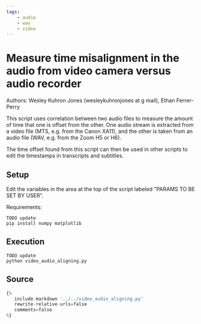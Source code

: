 ```yaml
---
tags:
    - audio
    - wav
    - video
---
```

# Measure time misalignment in the audio from video camera versus audio recorder
Authors: Wesley Kuhron Jones (wesleykuhronjones at g mail), Ethan Ferrer-Perry

This script uses correlation between two audio files to measure the amount of time that one is offset from the other. One audio stream is extracted from a video file (MTS, e.g. from the Canon XA11), and the other is taken from an audio file (WAV, e.g. from the Zoom H5 or H6).

The time offset found from this script can then be used in other scripts to edit the timestamps in transcripts and subtitles.

## Setup
Edit the variables in the area at the top of the script labeled "PARAMS TO BE SET BY USER".

Requirements:

```shell
TODO update
pip install numpy matplotlib
```

## Execution
```shell
TODO update
python video_audio_aligning.py
```

## Source
```python
{%
   include-markdown '../../video_audio_aligning.py'
   rewrite-relative-urls=false
   comments=false
%}
```
